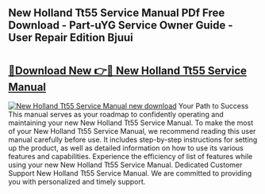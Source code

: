 ## New Holland Tt55 Service Manual PDf Free Download - Part-uYG Service Owner Guide - User Repair Edition Bjuui

# <h2><a href="http://bc92380.oget.top/?id=New+Holland+Tt55+Service+Manual">🔗Download New 👉🔴 New Holland Tt55 Service Manual</a></h2>

[![New Holland Tt55 Service Manual new download](https://i.imgur.com/5g1atiW.png)](http://bc92380.oget.top/?id=New+Holland+Tt55+Service+Manual)
Your Path to Success This manual serves as your roadmap to confidently operating and maintaining your new New Holland Tt55 Service Manual. To make the most of your New Holland Tt55 Service Manual, we recommend reading this user manual carefully before use. It includes step-by-step instructions for setting up the product, as well as detailed information on how to use its various features and capabilities. Experience the efficiency of list of features while using your new New Holland Tt55 Service Manual. Dedicated Customer Support New Holland Tt55 Service Manual. We are committed to providing you with personalized and timely support.
